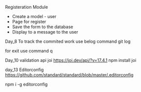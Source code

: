 Registeration Module
- Create a model - user
- Page for register
- Save the form to the database
- Display to a message to the user

Day_8
To track the commited work use belog command
git log

for exit use command
q

Day_10
validation api
joi
https://joi.dev/api/?v=17.4.1
 npm install joi

day_13
Editorconfig
https://github.com/standard/standard/blob/master/.editorconfig

npm i -g editorconfig
